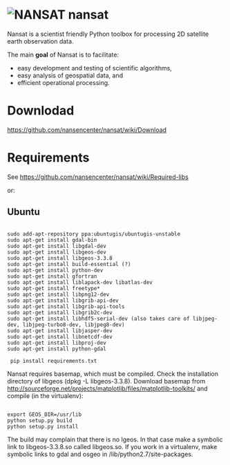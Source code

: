 ![NANSAT](http://nansencenter.github.io/nansat/images/nansat_log.png)
nansat
======

Nansat is a scientist friendly Python toolbox for processing 2D satellite earth observation data.

The main **goal** of Nansat is to facilitate:

* easy development and testing of scientific algorithms,
* easy analysis of geospatial data, and
* efficient operational processing.

Downlodad
=========

https://github.com/nansencenter/nansat/wiki/Download

Requirements
============

See https://github.com/nansencenter/nansat/wiki/Required-libs

or:

## Ubuntu

<pre><code>
sudo add-apt-repository ppa:ubuntugis/ubuntugis-unstable
sudo apt-get install gdal-bin
sudo apt-get install libgdal-dev
sudo apt-get install libgeos-dev
sudo apt-get install libgeos-3.3.8
sudo apt-get install build-essential (?)
sudo apt-get install python-dev
sudo apt-get install gfortran
sudo apt-get install liblapack-dev libatlas-dev
sudo apt-get install freetype*
sudo apt-get install libpng12-dev
sudo apt-get install libgrib-api-dev
sudo apt-get install libgrib-api-tools
sudo apt-get install libgrib2c-dev
sudo apt-get install libhdf5-serial-dev (also takes care of libjpeg-dev, libjpeg-turbo8-dev, libjpeg8-dev)
sudo apt-get install libjasper-dev
sudo apt-get install libnetcdf-dev
sudo apt-get install libproj-dev
sudo apt-get install python-gdal
</code></pre>

<code><pre>
pip install requirements.txt
</code></pre>

Nansat requires basemap, which must be compiled. Check the installation
directory of libgeos (dpkg -L libgeos-3.3.8). Download basemap from
http://sourceforge.net/projects/matplotlib/files/matplotlib-toolkits/ and
compile (in the virtualenv):

<pre><code>
export GEOS_DIR=/usr/lib
python setup.py build 
python setup.py install
</code></pre>

The build may complain that there is no lgeos. In that case make a symbolic
link to libgeos-3.3.8.so called libgeos.so. If you work in a virtualenv, make
symbolic links to gdal and  osgeo in <virtualenv>/lib/python2.7/site-packages.


